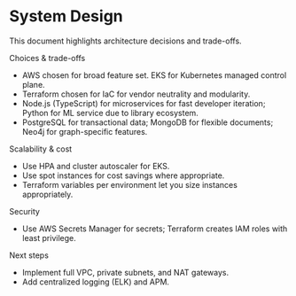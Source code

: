 # System Design

This document highlights architecture decisions and trade-offs.

Choices & trade-offs

- AWS chosen for broad feature set. EKS for Kubernetes managed control plane.
- Terraform chosen for IaC for vendor neutrality and modularity.
- Node.js (TypeScript) for microservices for fast developer iteration; Python for ML service due to library ecosystem.
- PostgreSQL for transactional data; MongoDB for flexible documents; Neo4j for graph-specific features.

Scalability & cost

- Use HPA and cluster autoscaler for EKS.
- Use spot instances for cost savings where appropriate.
- Terraform variables per environment let you size instances appropriately.

Security

- Use AWS Secrets Manager for secrets; Terraform creates IAM roles with least privilege.

Next steps

- Implement full VPC, private subnets, and NAT gateways.
- Add centralized logging (ELK) and APM.
